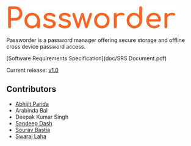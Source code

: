 ![Passworder](doc/logo.png)

Passworder is a password manager offering secure storage and offline cross device password access.

[Software Requirements Specification](doc/SRS Document.pdf)

Current release: [v1.0](https://github.com/abhijitparida/passworder/releases/tag/1.0)

## Contributors

* [Abhijit Parida](https://github.com/abhijitparida)
* Arabinda Bal
* Deepak Kumar Singh
* [Sandeep Dash](https://github.com/sandeep007dash)
* [Sourav Bastia](https://github.com/souravbastia)
* [Swaraj Laha](https://github.com/swarajlaha)
